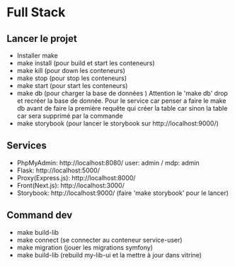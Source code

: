 # Full Stack
## Lancer le projet 
- Installer make
- make install (pour build et start les conteneurs)
- make kill (pour down les conteneurs)
- make stop (pour stop les conteneurs)
- make start (pour start les conteneurs)
- make db (pour charger la base de données )
Attention le 'make db' drop et recréer la base de donnée. Pour le service car penser a faire le make db avant de faire la première requête qui créer la table car sinon la table car sera supprimé par la commande
- make storybook (pour lancer le storybook sur http://localhost:9000/)

## Services
- PhpMyAdmin: http://localhost:8080/ user: admin / mdp: admin
- Flask: http://localhost:5000/
- Proxy(Express.js): http://localhost:8000/
- Front(Next.js): http://localhost:3000/
- Storybook: http://localhost:9000/ (faire 'make storybook' pour le lancer)

## Command dev
- make build-lib
- make connect (se connecter au conteneur service-user)
- make migration (jouer les migrations symfony)
- make build-lib (rebuild my-lib-ui et la mettre à jour dans vitrine)
